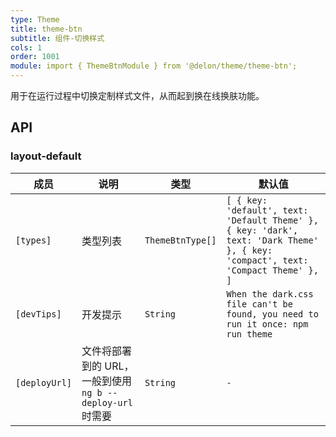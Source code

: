 ```yaml
---
type: Theme
title: theme-btn
subtitle: 组件-切换样式
cols: 1
order: 1001
module: import { ThemeBtnModule } from '@delon/theme/theme-btn';
---
```


用于在运行过程中切换定制样式文件，从而起到换在线换肤功能。

## API

### layout-default

| 成员 | 说明 | 类型 | 默认值 |
|----|----|----|-----|
| `[types]` | 类型列表 | `ThemeBtnType[]` | `[ { key: 'default', text: 'Default Theme' }, { key: 'dark', text: 'Dark Theme' }, { key: 'compact', text: 'Compact Theme' }, ]` |
| `[devTips]` | 开发提示 | `String` | `When the dark.css file can't be found, you need to run it once: npm run theme` |
| `[deployUrl]` | 文件将部署到的 URL，一般到使用 `ng b --deploy-url` 时需要 | `String` | `-` |
